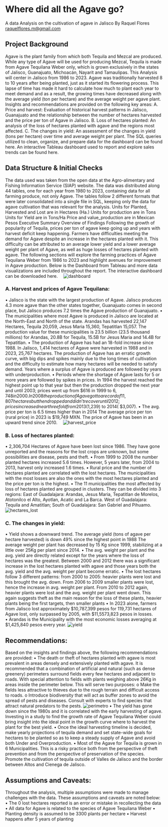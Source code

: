 # Where did all the Agave go?
A data Analysis on the cultivation of agave in Jalisco
By Raquel Flores   raquelflores.m@gmail.com
## Project Background
Agave is the plant family from which both Tequila and Mezcal are produced. While any type of Agave will be used for producing Mezcal, Tequila is made from Agave Tequilana Weber only, which is grown exclusively in the states of Jalisco, Guanajuato, Michoacán, Nayarit and Tamaulipas. This Analysis will center in Jalisco from 1986 to 2023.
Agave was traditionally harvested 8 to 10 years after being planted, just as it started its flowering process. This lapse of time has made it hard to calculate how much to plant each year to meet demand and as a result, the growing times have decreased along with the average yield (ton per hectare) and the average weight per agave plant.
Insights and recommendations are provided on the following key areas:
A.	Price and harvest: Evaluation of historical harvest patterns in Jalisco, Guanajuato and the relationship between the number of hectares harvested and the price per ton of Agave in Jalisco.
B.	Loss of hectares planted: An analysis of the loss of hectares planted with agave and the regions most affected.
C.	The changes in yield: An assessment of the changes in yield (tons per hectare) over time and average weight per plant.
The SQL queries utilized to clean, organize, and prepare data for the dashboard can be found here.
An interactive Tableau dashboard used to report and explore sales trends can be found here.
 
## Data Structure & Initial Checks
The data used was taken from the open data at the Agro-alimentary and Fishing Information Service (SIAP) website. The data was distributed along 44 tables, one for each year from 1980 to 2023, containing data for all farming produce, not only Agave. 
The tables follow 2 different formats that were later consolidated into a single file in SQL, keeping only the data for agave cultivation that was relevant for the analysis. 
Units for Planted, Harvested and Lost are in Hectares (Ha.)
Units for production are in Tons
Units for Yield are in Tons/Ha
Price and value_production are in Mexican Pesos
Executive Summary
Overview of Findings
Following the growth of popularity of Tequila, prices per ton of agave keep going up and years with harvest deficit keep happening. Farmers have difficulties meeting the demand for Agave despite an increase in the hectares planted with it. This difficulty can be attributed to an average lower yield and a lower average weight per plant of Agave, as well as huge losses of hectares planted with agave. The following sections will explore the farming practices of Agave Tequilana Weber from 1986 to 2023 and highlight avenues for improvement in Agave production. 
 Below is the Dashboard from Tableau and more data visualizations are included throughout the report. The interactive dashboard can be downloaded here.
 ![dashboard](https://github.com/user-attachments/assets/2c0b0fbd-75ce-44e9-950f-58e07c422cd7)

### A.	Harvest and prices of Agave Tequilana:
•	Jalisco is the state with the largest production of Agave. Jalisco produces 4.3 more agave than the other states together, Guanajuato comes in second place, but Jalisco produces 7.2 times the Agave production of Guanajuato.
•	The municipalities where most Agave is produced in Jalisco are located at the North-East and North of the state.  Arandas has harvested 22,147 Hectares, Tequila 20,059, Jesus Maria 15,360, Tepatitlan 15,057. The production value for these municipalities is 23.5 billion (23.5 thousand millions) for Arandas, 20.8B for Tequila, 15.5B for Jesus Maria and 14.4B for Tepatitlan. 
•	The production of Agave has had an 18-fold increase since 1988. In Jalisco, 1,414 hectares of Agave were harvested in 1988 and in 2023, 25,767 hectares. The production of Agave has an erratic growth curve, with big dips and spikes mainly due to the long times of cultivation and the difficulty to estimate how many hectares will be needed to satisfy demand. Years where a surplus of Agave is produced are followed by years with underproduction. 
•	Periods where the shortage of Agave lasts for 5 or more years are followed by spikes in prices. In 1994 the harvest reached the highest point up to that year but then the production dropped the next year and until 2003; prices went up from $616 in 1999 to $6,748 in 2000. In 2008 the production of Agave got to a record of 11,807 hectares but then dropped and didn’t recover until 2012; prices increased near three fold from 2013 ($1,239) to 2014( $3,007). 
•	The avg. price per ton is 6.5 times higher than in 2014 The average price per ton (rural price) in 2023 is $19,749 MXN. The price of Agave has been in an upward trend since 2010.
 ![harvest_price](https://github.com/user-attachments/assets/f998094c-c283-458c-9dfa-37c5e92caf7c)

### B.	Loss of hectares planted: 
•	2,306,704 Hectares of Agave have been lost since 1986. They have gone unreported and the reasons for the lost crops are unknown, but some possibilities are disease, pests and theft.
•	From 1999 to 2008 the number planted hectares increased 5.6 times. However, 5 years later, from 2004 to 2013, harvest only increased 1.6 times.
•	Rural price and the number of hectares planted are correlated with the lost hectares. The municipalities with the most losses are also the ones with the most hectares planted and the price per ton is the highest. 
•	The 11 municipalities the most affected by loss of hectares planted are grouped in clusters. They can be divided into 3 regions: East of Guadalajara: Arandas, Jesus Maria, Tepatitlan de Morelos, Atotonilco el Alto, Ayotlan, Acatic and La Barca. West of Guadalajara: Tequila and Amatitlan; South of Guadalajara: San Gabriel and Pihuamo.  
 ![hectares_lost](https://github.com/user-attachments/assets/737f12bc-e229-4c49-bfe4-d971db182efb)

### C.	The changes in yield: 
•	Yield shows a downward trend. The average yield (tons of agave per hectare harvested) is down 49% since the highest point in 1988
The average weight per plant has decreased by 15 Kg since 1999, stabilizing at a little over 25Kg per plant since 2014.
•	The avg. weight per plant and the avg. yield are directly related except for the years where the loss of hectares was the greatest. Between 2000 and 2012 there was a significant increase in the lost hectares planted with agave and those years both the avg. yield and the avg. weight per plant become erratic.
•	The lost hectares follow 3 different patterns: from 2000 to 2005: heavier plants were lost and this brought the avg. down. From 2006 to 2009 smaller plants were lost, hence the increase in avg. weight per plant. From 2010 to 2012 again, heavier plants were lost and the avg. weight per plant went down. This again suggests theft as the main reason for the loss of these plants, heavier plants being the first targets, then smaller plants
•	In 2023 alone, farmers from Jalisco lost approximately $10,787,399 pesos for 119,731 hectares of Agave lost, only surpassed by 2005, with $11,5573,823 pesos in losses.  
•	Arandas is the Municipality with the most economic losses averaging at $1,425,840 pesos every year. 
![yield](https://github.com/user-attachments/assets/bb724567-d470-4b0c-af93-7dd49855fa16)

## Recommendations:
Based on the insights and findings above, the following recommendations are provided:
•	The death or theft of hectares planted with agave is most prevalent in areas densely and extensively planted with agave. It is recommended that a combination of artificial and natural (such as dense greenery) perimeters surround fields every few hectares and adjacent to roads. With special attention to fields with plants weighing above 26Kg in areas inside the perimeter below. This will serve two purposes: 
o	Make the fields less attractive to thieves due to the rough terrain and difficult access to roads. 
o	Introduce biodiversity that will act as buffer zones to avoid the spread of pests and diseases. Consult with experts to find species that attract natural predators to the pests.
![perimetro](https://github.com/user-attachments/assets/e8cf93e0-2c1e-492e-9745-d1a348101781)
•	The yield has gone down since the 1980s and it is correlated with the early harvesting of agave. Investing in a study to find the growth rate of Agave Tequilana Weber could bring insight into the ideal point in the growth curve where to harvest the plant for the best yield.
•	Once the ideal harvesting timeline is decided, make yearly projections of tequila demand and set state-wide goals for hectares to be planted so as to keep a steady supply of Agave and avoid both Under and Overproduction. 
•	Most of the Agave for Tequila is grown in 6 Municipalities. This is a risky practice both from the perspective of theft prevention and from the perspective of preservation of the species. Promote the cultivation of tequila outside of Valles de Jalisco and the border between Altos and Cienega de Jalisco.

## Assumptions and Caveats:
Throughout the analysis, multiple assumptions were made to manage challenges with the data. These assumptions and caveats are noted below:
•	The 0 lost hectares reported is an error or mistake in recollecting the data
•	All data for Agave is related to the species of Agave Tequilana Weber
•	Planting density is assumed to be 3300 plants per hectare
•	Harvest happens after 5 years of planting


